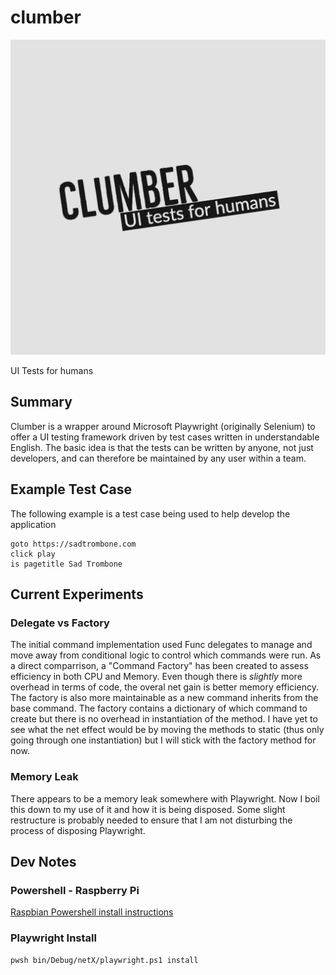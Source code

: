 # clumber
![Logo](docs/logo.png)

UI Tests for humans

## Summary
Clumber is a wrapper around Microsoft Playwright (originally Selenium) to offer a UI testing framework driven by test cases written in understandable English. The basic idea is that the tests can be written by anyone, not just developers, and can therefore be maintained by any user within a team.

## Example Test Case
The following example is a test case being used to help develop the application
```
goto https://sadtrombone.com
click play
is pagetitle Sad Trombone
```

## Current Experiments
### Delegate vs Factory
The initial command implementation used Func delegates to manage and move away from conditional logic to control which commands were run. As a direct comparrison, a "Command Factory" has been created to assess efficiency in both CPU and Memory. Even though there is _slightly_ more overhead in terms of code, the overal net gain is better memory efficiency. The factory is also more maintainable as a new command inherits from the base command. The factory contains a dictionary of which command to create but there is no overhead in instantiation of the method.
I have yet to see what the net effect would be by moving the methods to static (thus only going through one instantiation) but I will stick with the factory method for now.

### Memory Leak
There appears to be a memory leak somewhere with Playwright. Now I boil this down to my use of it and how it is being disposed. Some slight restructure is probably needed to ensure that I am not disturbing the process of disposing Playwright.

## Dev Notes
### Powershell - Raspberry Pi
[Raspbian Powershell install instructions](https://learn.microsoft.com/en-us/powershell/scripting/install/install-raspbian?view=powershell-7.3)

### Playwright Install
```
pwsh bin/Debug/netX/playwright.ps1 install
```
